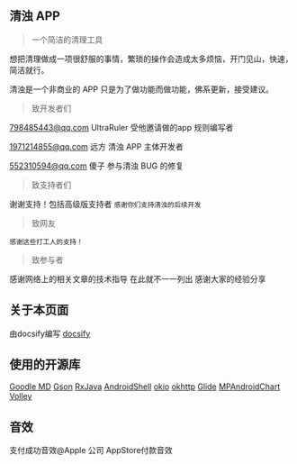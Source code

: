 ## 清浊 APP

> 一个简洁的清理工具

想把清理做成一项很舒服的事情，繁琐的操作会造成太多烦恼，开门见山，快速，简洁就行。

清浊是一个非商业的 APP 只是为了做功能而做功能，佛系更新，接受建议。

> 致开发者们

798485443@qq.com UltraRuler 受他邀请做的app 规则编写者

1971214855@qq.com 远方 清浊 APP 主体开发者

552310594@qq.com 傻子 参与清浊 BUG 的修复

> 致支持者们


谢谢支持！包括高级版支持者 `感谢你们支持清浊的后续开发`


> 致网友

```
感谢这些打工人的支持！
```

> 致参与者

感谢网络上的相关文章的技术指导 在此就不一一列出 感谢大家的经验分享

## 关于本页面

由docsify编写
[docsify](https://docsifyjs.netlify.app/)

## 使用的开源库

[Goodle MD](https://material.io/)
[Gson](https://github.com/google/gson)
[RxJava](https://github.com/ReactiveX/RxJava)
[AndroidShell](https://github.com/jaredrummler/AndroidShell)
[okio](https://github.com/square/okio)
[okhttp](https://github.com/square/okhttp)
[Glide](https://github.com/bumptech/glide)
[MPAndroidChart](https://github.com/PhilJay/MPAndroidChart)
[Volley](https://github.com/google/volley)
## 音效
支付成功音效@Apple 公司 AppStore付款音效